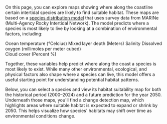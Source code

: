 On this page, you can explore maps showing where along the coastline certain intertidal species are likely to find suitable habitat. These maps are based on a [species distribution model](https://www.sciencedirect.com/topics/earth-and-planetary-sciences/environmental-niche-modeling) that uses survey data from MARINe (Multi-Agency Rocky Intertidal Network). The model predicts where a species is most likely to live by looking at a combination of environmental factors, including:

Ocean temperature (°Celcius) 
Mixed layer depth (Meters) 
Salinity 
Dissolved oxygen (millimoles per  meter cubed)  
Cloud cover (Percent %) 

Together, these variables help predict where along the coast a species is most likely to exist. While many other environmental, ecological, and physical factors also shape where a species can live, this model offers a useful starting point for understanding potential habitat patterns.

Below, you can select a species and view its habitat suitability map for both the historical period (2000–2024) and a future prediction for the year 2050. Underneath those maps, you'll find a change detection map, which highlights areas where suitable habitat is expected to expand or shrink by 2050. This helps visualize how species' habitats may shift over time as environmental conditions change.